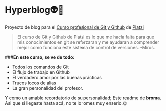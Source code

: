 # Hyperblog👽🚀
Proyecto de blog para el [Curso profesional de Git y Github](https://platzi.com/cursos/git-github// "Curso profesional de Git y Github") de [Platzi](https://platzi.com/ "Platzi")
>El curso de Git y Github de Platzi es lo que me hacía falta para que mis conocimientos en git se reforzaran y me ayudaran a comprender mejor como funciona este sistema de control de versiones. -Miros.

###**En este curso, se ve de todo:**
- Todos los comandos de Git
- El flujo de trabajo en Github
- El verdadero amor por las buenas prácticas
- Trucos locos de alias
- La gran personalidad del profesor.

Y como un amable recordatorio de su personalidad; Este readme de **broma.**
Asi que si llegaste hasta acá, no te lo tomes muy enserio.🌞